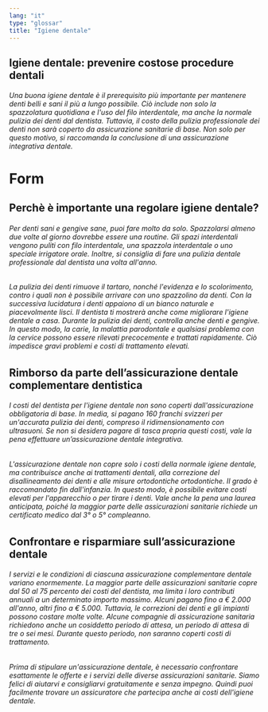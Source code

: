 ```yaml
---
lang: "it"
type: "glossar"
title: "Igiene dentale"
---
```


## Igiene dentale: prevenire costose procedure dentali

###### Una buona igiene dentale è il prerequisito più importante per mantenere denti belli e sani il più a lungo possibile. Ciò include non solo la spazzolatura quotidiana e l'uso del filo interdentale, ma anche la normale pulizia dei denti dal dentista. Tuttavia, il costo della pulizia professionale dei denti non sarà coperto da assicurazione sanitarie di base. Non solo per questo motivo, si raccomanda la conclusione di una assicurazione integrativa dentale.

# Form

## Perchè è importante una regolare igiene dentale?

###### Per denti sani e gengive sane, puoi fare molto da solo. Spazzolarsi almeno due volte al giorno dovrebbe essere una routine. Gli spazi interdentali vengono puliti con filo interdentale, una spazzola interdentale o uno speciale irrigatore orale. Inoltre, si consiglia di fare una pulizia dentale professionale dal dentista una volta all'anno.

###### La pulizia dei denti rimuove il tartaro, nonché l'evidenza e lo scolorimento, contro i quali non è possibile arrivare con uno spazzolino da denti. Con la successiva lucidatura i denti appaiono di un bianco naturale e piacevolmente lisci. Il dentista ti mostrerà anche come migliorare l'igiene dentale a casa. Durante la pulizia dei denti, controlla anche denti e gengive. In questo modo, la carie, la malattia parodontale e qualsiasi problema con la cervice possono essere rilevati precocemente e trattati rapidamente. Ciò impedisce gravi problemi e costi di trattamento elevati.

## Rimborso da parte dell’assicurazione dentale complementare dentistica

###### I costi del dentista per l'igiene dentale non sono coperti dall'assicurazione obbligatoria di base. In media, si pagano 160 franchi svizzeri per un'accurata pulizia dei denti, compreso il ridimensionamento con ultrasuoni. Se non si desidera pagare di tasca propria questi costi, vale la pena effettuare un’assicurazione dentale integrativa.

###### L'assicurazione dentale non copre solo i costi della normale igiene dentale, ma contribuisce anche ai trattamenti dentali, alla correzione del disallineamento dei denti e alle misure ortodontiche ortodontiche. Il grado è raccomandato fin dall'infanzia. In questo modo, è possibile evitare costi elevati per l'apparecchio o per tirare i denti. Vale anche la pena una laurea anticipata, poiché la maggior parte delle assicurazioni sanitarie richiede un certificato medico dal 3° o 5° compleanno.

## Confrontare e risparmiare sull’assicurazione dentale

###### I servizi e le condizioni di ciascuna assicurazione complementare dentale variano enormemente. La maggior parte delle assicurazioni sanitarie copre dal 50 al 75 percento dei costi del dentista, ma limita i loro contributi annuali a un determinato importo massimo. Alcuni pagano fino a € 2.000 all'anno, altri fino a € 5.000. Tuttavia, le correzioni dei denti e gli impianti possono costare molte volte. Alcune compagnie di assicurazione sanitaria richiedono anche un cosiddetto periodo di attesa, un periodo di attesa di tre o sei mesi. Durante questo periodo, non saranno coperti costi di trattamento.

###### Prima di stipulare un'assicurazione dentale, è necessario confrontare esattamente le offerte e i servizi delle diverse assicurazioni sanitarie. Siamo felici di aiutarvi e consigliarvi gratuitamente e senza impegno. Quindi puoi facilmente trovare un assicuratore che partecipa anche ai costi dell'igiene dentale.

